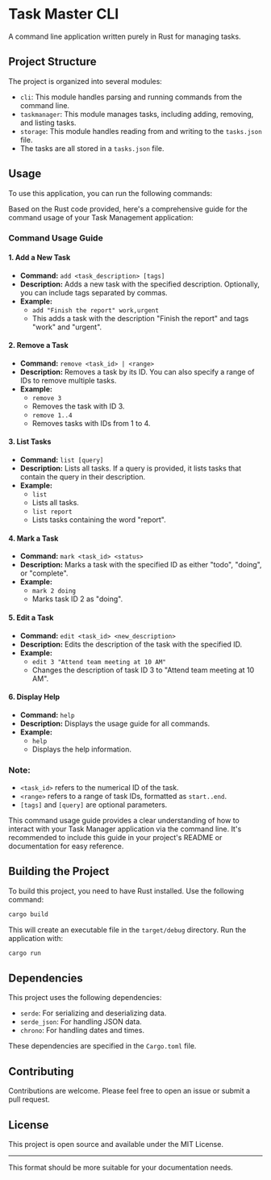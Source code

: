 # Task Master CLI

A command line application written purely in Rust for managing tasks.

## Project Structure

The project is organized into several modules:

- `cli`: This module handles parsing and running commands from the command line.
- `taskmanager`: This module manages tasks, including adding, removing, and listing tasks.
- `storage`: This module handles reading from and writing to the `tasks.json` file.
- The tasks are all stored in a `tasks.json` file.

## Usage

To use this application, you can run the following commands:

Based on the Rust code provided, here's a comprehensive guide for the command usage of your Task Management application:

### Command Usage Guide

#### 1. Add a New Task
- **Command:** `add <task_description> [tags]`
- **Description:** Adds a new task with the specified description. Optionally, you can include tags separated by commas.
- **Example:** 
  - `add "Finish the report" work,urgent`
  - This adds a task with the description "Finish the report" and tags "work" and "urgent".

#### 2. Remove a Task
- **Command:** `remove <task_id> | <range>`
- **Description:** Removes a task by its ID. You can also specify a range of IDs to remove multiple tasks.
- **Example:** 
  - `remove 3` 
  - Removes the task with ID 3.
  - `remove 1..4` 
  - Removes tasks with IDs from 1 to 4.

#### 3. List Tasks
- **Command:** `list [query]`
- **Description:** Lists all tasks. If a query is provided, it lists tasks that contain the query in their description.
- **Example:** 
  - `list`
  - Lists all tasks.
  - `list report`
  - Lists tasks containing the word "report".

#### 4. Mark a Task
- **Command:** `mark <task_id> <status>`
- **Description:** Marks a task with the specified ID as either "todo", "doing", or "complete".
- **Example:** 
  - `mark 2 doing`
  - Marks task ID 2 as "doing".

#### 5. Edit a Task
- **Command:** `edit <task_id> <new_description>`
- **Description:** Edits the description of the task with the specified ID.
- **Example:** 
  - `edit 3 "Attend team meeting at 10 AM"`
  - Changes the description of task ID 3 to "Attend team meeting at 10 AM".

#### 6. Display Help
- **Command:** `help`
- **Description:** Displays the usage guide for all commands.
- **Example:** 
  - `help`
  - Displays the help information.

### Note:
- `<task_id>` refers to the numerical ID of the task.
- `<range>` refers to a range of task IDs, formatted as `start..end`.
- `[tags]` and `[query]` are optional parameters.

This command usage guide provides a clear understanding of how to interact with your Task Manager application via the command line. It's recommended to include this guide in your project's README or documentation for easy reference.

## Building the Project

To build this project, you need to have Rust installed. Use the following command:

```sh
cargo build
```

This will create an executable file in the `target/debug` directory. Run the application with:

```sh
cargo run
```

## Dependencies

This project uses the following dependencies:

- `serde`: For serializing and deserializing data.
- `serde_json`: For handling JSON data.
- `chrono`: For handling dates and times.

These dependencies are specified in the `Cargo.toml` file.

## Contributing

Contributions are welcome. Please feel free to open an issue or submit a pull request.

## License

This project is open source and available under the MIT License.

---

This format should be more suitable for your documentation needs.